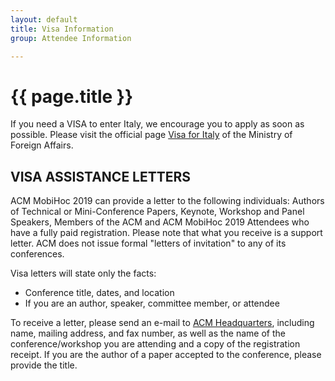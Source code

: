 ```yaml
---
layout: default
title: Visa Information
group: Attendee Information

---
```


# {{ page.title }}

If you need a VISA to enter Italy, we encourage you to apply as soon as possible. Please visit the official page [Visa for Italy](http://vistoperitalia.esteri.it/home/en) of the Ministry of Foreign Affairs.

## VISA ASSISTANCE LETTERS

ACM MobiHoc 2019 can provide a letter to the following individuals: Authors of Technical or Mini-Conference Papers, Keynote, Workshop and Panel Speakers, Members of the ACM and ACM MobiHoc 2019 Attendees who have a fully paid registration. Please note that what you receive is a support letter. ACM does not issue formal "letters of invitation" to any of its conferences.

Visa letters will state only the facts:

- Conference title, dates, and location
- If you are an author, speaker, committee member, or attendee

To receive a letter, please send an e-mail to [ACM Headquarters](mailto:supportletters@acm.org), including name, mailing address, and fax number, as well as the name of the conference/workshop you are attending and a copy of the registration receipt. If you are the author of a paper accepted to the conference, please provide the title.

